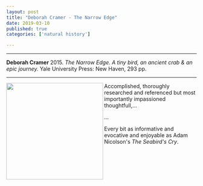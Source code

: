```yaml
---
layout: post
title: "Deborah Cramer - The Narrow Edge"
date: 2019-03-10
published: true
categories: ['natural history']

---
```



***
<b>Deborah Cramer</b> 2015. _The Narrow Edge. A tiny bird, an ancient crab & an epic journey._ Yale University Press: New Haven, 293 pp.

***
<img align="left"  width="256" src="https://yalebooks.yale.edu/sites/default/files/styles/book_jacket/public/imagecache/external/a07a8d6723ec6fe5094e1461e62886c4.jpg?itok=ePcW9KVD" alt="">  

Accomplished, thoroughly researched and referenced but most importantly impassioned thoughtfull,...

...

Every bit as informative and evocative and enjoyable as Adam Nicolson's _The Seabird's Cry_.



